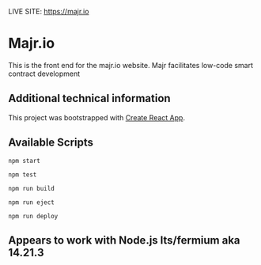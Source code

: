LIVE SITE: https://majr.io

# Majr.io

This is the front end for the majr.io website. Majr facilitates low-code smart contract development

## Additional technical information

This project was bootstrapped with [Create React App](https://github.com/facebook/create-react-app).

## Available Scripts

`npm start`

`npm test`

`npm run build`

`npm run eject`

`npm run deploy`

## Appears to work with Node.js lts/fermium aka 14.21.3
